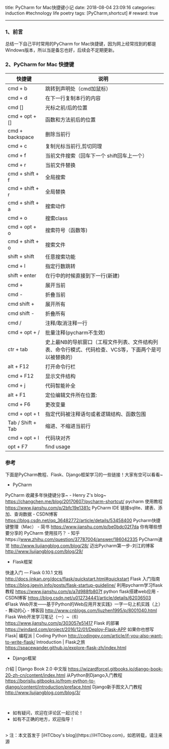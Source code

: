 
title: PyCharm for Mac快捷键小记
date: 2018-08-04 23:09:16
categories: induction #technology life poetry
tags: [PyCharm,shortcut]  # <!--more-->
reward: true

---

### 1、前言
总结一下自己平时常用的PyCharm for Mac快捷键，因为网上经常找到的都是Windows版本，所以当是备忘也好，后续会不定期更新。

<!--more-->

### 2、PyCharm for Mac 快捷键

| 快捷键 | 说明 | 
| --- | --- |
| cmd + b | 跳转到声明处（cmd加鼠标） |
| cmd + d | 在下一行复制本行的内容| 
| cmd [] | 光标之前/后的位置 | 
| cmd + opt + [] | 函数和方法前后的位置 | 
| cmd + backspace | 删除当前行 | 
| cmd + c | 复制光标当前行,剪切同理 | 
| cmd + f | 当前文件搜索（回车下一个 shift回车上一个）| 
| cmd + r | 当前文件替换 | 
| cmd + shift + f | 全局搜索 | 
| cmd + shift + r | 全局替换 | 
| cmd + shift + a | 搜索动作 | 
| cmd + o | 搜索class | 
| cmd + opt + o | 搜索符号（函数等) | 
| cmd + shift + o | 搜索文件 | 
| shift + shift | 任意搜索功能 | 
| cmd + l | 指定行数跳转 | 
| shift + enter | 在行中的时候直接到下一行(新建) | 
| cmd + | 展开当前 | 
| cmd - | 折叠当前 | 
| cmd shift + | 展开所有 | 
| cmd shift - | 折叠所有 | 
| cmd / | 注释/取消注释一行 | 
| cmd + opt + / | 批量注释(pycharm不生效)| 
| ctr + tab | 史上最NB的导航窗口（工程文件列表、文件结构列表、命令行模式、代码检查、VCS等，下面两个是可以被替换的）| 
| alt + F12 | 打开命令行栏| 
| cmd + F12 | 显示文件结构| 
| cmd + j | 代码智能补全| 
| alt + F1 | 定位编辑文件所在位置:| 
| cmd + F6 | 更改变量| 
| cmd + opt + t | 指定代码被注释语句或者逻辑结构、函数包围| 
| Tab / Shift + Tab | 缩进、不缩进当前行| 
| cmd + opt + l | 代码块对齐| 
| opt + F7 | find usage | 



### 参考

下面是PyCharm教程、Flask、Django框架学习的一些链接！大家有空可以看看~

- PyCharm

PyCharm 收藏多年快捷键分享~ - Henry Z's blog~ https://changchen.me/blog/20170607/pycharm-shortcut/
pycharm 使用教程 https://www.jianshu.com/p/2bfc19e1381c
PyCharm IDE 链接sqlite、建表、添加、查询数据 - CSDN博客 https://blog.csdn.net/qq_36482772/article/details/53458400
Pycharm快捷键整理（Mac） - 简书 https://www.jianshu.com/p/be0bdc02f7da
你有哪些想要分享的 PyCharm 使用技巧？ - 知乎https://www.zhihu.com/question/37787004/answer/186042335
PyCharm速览 http://www.liujiangblog.com/blog/28/
迈出Pycharm第一步-刘江的博客 http://www.liujiangblog.com/blog/29/


- Flask框架

快速入门 — Flask 0.10.1 文档 http://docs.jinkan.org/docs/flask/quickstart.html#quickstart
    Flask 入门指南 https://blog.igevin.info/posts/flask-startup-guideline/
    利用pycharm学习flask教程 https://www.jianshu.com/p/a7d988fb807f
    python flask搭建web应用 - CSDN博客  https://blog.csdn.net/u012734441/article/details/62036503
《Flask Web开发——基于Python的Web应用开发实践》一字一句上机实践（上） - 舞动的心 - 博客园  http://www.cnblogs.com/liuzhen1995/p/8001040.html
Flask Web开发学习笔记（一）~（6） https://www.jianshu.com/p/303057e51417
Flask 的部署 https://windard.com/project/2016/12/01/Deploy-Flask-APP
如果你也想写Flask| 编程派 | Coding Python http://codingpy.com/article/if-you-also-want-to-write-flask/
Introduction | Flask之旅 https://spacewander.github.io/explore-flask-zh/index.html

- Django框架

介紹 | Django Book 2.0 中文版 https://wizardforcel.gitbooks.io/django-book-20-zh-cn/content/index.html
从Python到Django入门教程 https://borisliu.gitbooks.io/from-python-to-django/content/introduction/preface.html
Django新手图文入门教程 http://www.liujiangblog.com/blog/3/



<br>

- 如有疑问，欢迎在评论区一起讨论！
- 如有不正确的地方，欢迎指导！

<br>
> 注：本文首发于 [iHTCboy's blog](https://iHTCboy.com)，如若转载，请注来源
